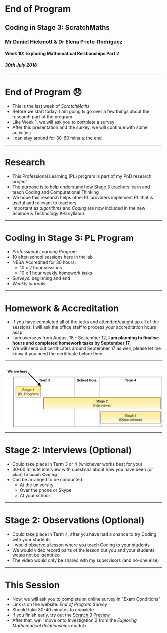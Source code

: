 # End of Program

## Coding in Stage 3: ScratchMaths

### Mr Daniel Hickmott & Dr Elena Prieto-Rodriguez

#### Week 10: Exploring Mathematical Relationships Part 2

##### 30th July 2018

---

# End of Program :disappointed:

- This is the last week of *ScratchMaths*
- Before we start today, I am going to go over a few things about the research part of the program
- Like Week 1, we will ask you to complete a survey
- After this presentation and the survey, we will continue with some activities
- I can stay around for 30-60 mins at the end

---

# Research

- This Professional Learning (PL) program is part of my PhD research project
- The purpose is to help understand how Stage 3 teachers learn and teach Coding and Computational Thinking
- We hope this research helps other PL providers implement PL that is useful and relevant to teachers
- Important as *algorithms* and *Coding* are now included in the new Science & Technology K-6 syllabus

---

# Coding in Stage 3: PL Program

- *Professional Learning Program*
- 10 after-school sessions here in the lab
- NESA Accredited for 30 hours:
	- 10 x 2 hour sessions
	- 10 x 1 hour weekly homework tasks 
- *Surveys*: beginning and end
- *Weekly journals*

---

# Homework & Accreditation

- If you have completed all of the tasks and attended/caught up all of the sessions, I will ask the office staff to process your accreditation hours asap
- I am overseas from August 18 - September 12, **I am planning to finalise hours and completed homework tasks by September 17**
- We will send out certificates around September 17 as well, please let me know if you need the certificate before then

---

![inline](images/stage2_timeline.png)

---

# Stage 2: Interviews (Optional)

- Could take place in Term 3 or 4 (whichever works best for you)
- 30-60 minute interview with questions about how you have been (or plan) to teach Coding
- Can be arranged to be conducted:
    - At the university
    - Over the phone or Skype
    - At your school

---

# Stage 2: Observations (Optional)

- Could take place in Term 4, after you have had a chance to try Coding with your students
- I would observe a lesson where you teach Coding to your students
- We would video record parts of the lesson but you and your students would not be identified
- The video would only be shared with my supervisors (and no-one else)

---

# This Session

- Now, we will ask you to complete an online survey in "Exam Conditions"
- Link is on the website: *End of Program Survey*
- Should take 30-40 minutes to complete
- If you finish early, try out the [Scratch 3 Preview](https://preview.scratch.mit.edu/)
- After that, we'll move onto Investigation 2 from the *Exploring Mathematical Relationships* module